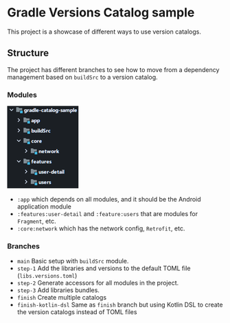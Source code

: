 # Gradle Versions Catalog sample

This project is a showcase of different ways to use version catalogs.

## Structure

The project has different branches to see how to move from a dependency management based
on `buildSrc` to a version catalog.

### Modules

<img alt="screenshot_1" width="166" src="screenshots/screenshot_1.png">

- `:app` which depends on all modules, and it should be the Android application module
- `:features:user-detail` and `:feature:users` that are modules for `Fragment`, etc.
- `:core:network` which has the network config, `Retrofit`, etc.

### Branches

- `main` Basic setup with `buildSrc` module.
- `step-1` Add the libraries and versions to the default TOML file (`libs.versions.toml`)
- `step-2` Generate accessors for all modules in the project.
- `step-3` Add libraries bundles.
- `finish` Create multiple catalogs
- `finish-kotlin-dsl` Same as `finish` branch but using Kotlin DSL to create the version catalogs
  instead of TOML files
